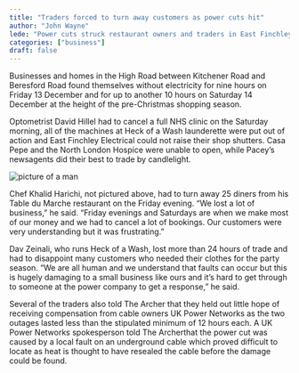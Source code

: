 ```yaml
---
title: "Traders forced to turn away customers as power cuts hit"
author: "John Wayne"
lede: "Power cuts struck restaurant owners and traders in East Finchley last month, forcing them to turn away customers on one of their busiest weekends of the year."
categories: ["business"]
draft: false
---
```


Businesses and homes in the High Road between Kitchener Road and Beresford Road found themselves without electricity for nine hours on Friday 13 December and for up to another 10 hours on Saturday 14 December at the height of the pre-Christmas shopping season.

Optometrist David Hillel had to cancel a full NHS clinic on the Saturday morning, all of the machines at Heck of a Wash launderette were put out of action and East Finchley Electrical could not raise their shop shutters. Casa Pepe and the North London Hospice were unable to open, while Pacey’s newsagents did their best to trade by candlelight.

![picture of a man](/article/image/man.png)

Chef Khalid Harichi, not pictured above, had to turn away 25 diners from his Table du Marche restaurant on the Friday evening. “We lost a lot of business,” he said. “Friday evenings and Saturdays are when we make most of our money and we had to cancel a lot of bookings. Our customers were very understanding but it was frustrating.”

Dav Zeinali, who runs Heck of a Wash, lost more than 24 hours of trade and had to disappoint many customers who needed their clothes for the party season. “We are all human and we understand that faults can occur but this is hugely damaging to a small business like ours and it’s hard to get through to someone at the power company to get a response,” he said.

Several of the traders also told The Archer that they held out little hope of receiving compensation from cable owners UK Power Networks as the two outages lasted less than the stipulated minimum of 12 hours each. A UK Power Networks spokesperson told The Archerthat the power cut was caused by a local fault on an underground cable which proved difficult to locate as heat is thought to have resealed the cable before the damage could be found.
